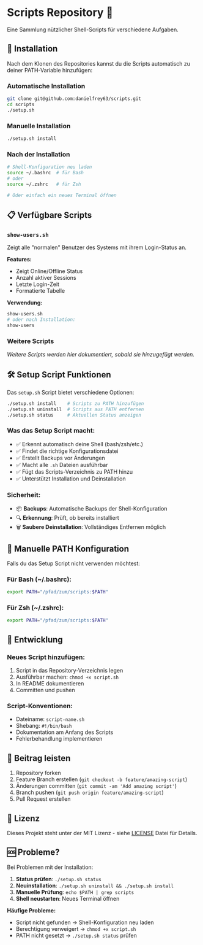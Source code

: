 # Scripts Repository 🚀

Eine Sammlung nützlicher Shell-Scripts für verschiedene Aufgaben.

## 🔧 Installation

Nach dem Klonen des Repositories kannst du die Scripts automatisch zu deiner PATH-Variable hinzufügen:

### Automatische Installation
```bash
git clone git@github.com:danielfrey63/scripts.git
cd scripts
./setup.sh
```

### Manuelle Installation
```bash
./setup.sh install
```

### Nach der Installation
```bash
# Shell-Konfiguration neu laden
source ~/.bashrc  # für Bash
# oder
source ~/.zshrc   # für Zsh

# Oder einfach ein neues Terminal öffnen
```

## 📋 Verfügbare Scripts

### `show-users.sh`
Zeigt alle "normalen" Benutzer des Systems mit ihrem Login-Status an.

**Features:**
- Zeigt Online/Offline Status
- Anzahl aktiver Sessions
- Letzte Login-Zeit  
- Formatierte Tabelle

**Verwendung:**
```bash
show-users.sh
# oder nach Installation:
show-users
```

### Weitere Scripts
*Weitere Scripts werden hier dokumentiert, sobald sie hinzugefügt werden.*

## 🛠️ Setup Script Funktionen

Das `setup.sh` Script bietet verschiedene Optionen:

```bash
./setup.sh install    # Scripts zu PATH hinzufügen
./setup.sh uninstall  # Scripts aus PATH entfernen  
./setup.sh status     # Aktuellen Status anzeigen
```

### Was das Setup Script macht:
- ✅ Erkennt automatisch deine Shell (bash/zsh/etc.)
- ✅ Findet die richtige Konfigurationsdatei
- ✅ Erstellt Backups vor Änderungen
- ✅ Macht alle `.sh` Dateien ausführbar
- ✅ Fügt das Scripts-Verzeichnis zu PATH hinzu
- ✅ Unterstützt Installation und Deinstallation

### Sicherheit:
- 📦 **Backups**: Automatische Backups der Shell-Konfiguration
- 🔍 **Erkennung**: Prüft, ob bereits installiert
- 🗑️ **Saubere Deinstallation**: Vollständiges Entfernen möglich

## 🔧 Manuelle PATH Konfiguration

Falls du das Setup Script nicht verwenden möchtest:

### Für Bash (~/.bashrc):
```bash
export PATH="/pfad/zum/scripts:$PATH"
```

### Für Zsh (~/.zshrc):
```bash
export PATH="/pfad/zum/scripts:$PATH"  
```

## 📝 Entwicklung

### Neues Script hinzufügen:
1. Script in das Repository-Verzeichnis legen
2. Ausführbar machen: `chmod +x script.sh`
3. In README dokumentieren
4. Committen und pushen

### Script-Konventionen:
- Dateiname: `script-name.sh`
- Shebang: `#!/bin/bash`
- Dokumentation am Anfang des Scripts
- Fehlerbehandlung implementieren

## 🤝 Beitrag leisten

1. Repository forken
2. Feature Branch erstellen (`git checkout -b feature/amazing-script`)
3. Änderungen committen (`git commit -am 'Add amazing script'`)
4. Branch pushen (`git push origin feature/amazing-script`)
5. Pull Request erstellen

## 📄 Lizenz

Dieses Projekt steht unter der MIT Lizenz - siehe [LICENSE](LICENSE) Datei für Details.

## 🆘 Probleme?

Bei Problemen mit der Installation:

1. **Status prüfen**: `./setup.sh status`
2. **Neuinstallation**: `./setup.sh uninstall && ./setup.sh install`
3. **Manuelle Prüfung**: `echo $PATH | grep scripts`
4. **Shell neustarten**: Neues Terminal öffnen

**Häufige Probleme:**
- Script nicht gefunden → Shell-Konfiguration neu laden
- Berechtigung verweigert → `chmod +x script.sh`
- PATH nicht gesetzt → `./setup.sh status` prüfen
